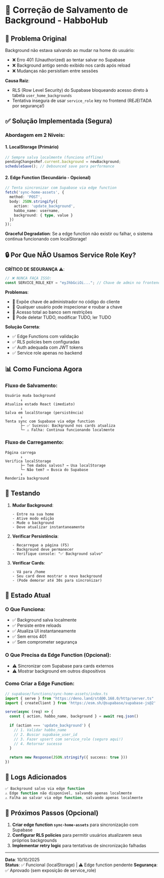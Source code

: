 # 🎨 Correção de Salvamento de Background - HabboHub

## 🐛 Problema Original

Background não estava salvando ao mudar na home do usuário:
- ❌ Erro 401 (Unauthorized) ao tentar salvar no Supabase
- ❌ Background antigo sendo exibido nos cards após reload
- ❌ Mudanças não persistiam entre sessões

**Causa Raiz**: 
- RLS (Row Level Security) do Supabase bloqueando acesso direto à tabela `user_home_backgrounds`
- Tentativa insegura de usar `service_role` key no frontend (REJEITADA por segurança!)

## ✅ Solução Implementada (Segura)

### Abordagem em 2 Níveis:

#### 1. **LocalStorage (Primário)**
```typescript
// Sempre salva localmente (funciona offline)
pendingChangesRef.current.background = newBackground;
scheduleSave(); // Debounced save para performance
```

#### 2. **Edge Function (Secundário - Opcional)**
```typescript
// Tenta sincronizar com Supabase via edge function
fetch('sync-home-assets', {
  method: 'POST',
  body: JSON.stringify({
    action: 'update_background',
    habbo_name: username,
    background: { type, value }
  })
});
```

**Graceful Degradation**: Se a edge function não existir ou falhar, o sistema continua funcionando com localStorage!

## 🔒 Por Que NÃO Usamos Service Role Key?

**CRÍTICO DE SEGURANÇA** ⚠️:
```typescript
// ❌ NUNCA FAÇA ISSO:
const SERVICE_ROLE_KEY = "eyJhbGciOi..."; // Chave de admin no frontend!
```

**Problemas**:
- 🚨 Expõe chave de administrador no código do cliente
- 🚨 Qualquer usuário pode inspecionar e roubar a chave
- 🚨 Acesso total ao banco sem restrições
- 🚨 Pode deletar TUDO, modificar TUDO, ler TUDO

**Solução Correta**:
- ✅ Edge Functions com validação
- ✅ RLS policies bem configuradas
- ✅ Auth adequada com JWT tokens
- ✅ Service role apenas no backend

## 📊 Como Funciona Agora

### Fluxo de Salvamento:

```
Usuário muda background
       ↓
Atualiza estado React (imediato)
       ↓
Salva em localStorage (persistência)
       ↓
Tenta sync com Supabase via edge function
       ├─ ✅ Sucesso: Background nos cards atualiza
       └─ ⚠️ Falha: Continua funcionando localmente
```

### Fluxo de Carregamento:

```
Página carrega
       ↓
Verifica localStorage
       ├─ Tem dados salvos? → Usa localStorage
       └─ Não tem? → Busca do Supabase
       ↓
Renderiza background
```

## 🧪 Testando

1. **Mudar Background**:
   ```
   - Entre na sua home
   - Ative modo edição
   - Mude o background
   - Deve atualizar instantaneamente
   ```

2. **Verificar Persistência**:
   ```
   - Recarregue a página (F5)
   - Background deve permanecer
   - Verifique console: "✅ Background salvo"
   ```

3. **Verificar Cards**:
   ```
   - Vá para /home
   - Seu card deve mostrar o novo background
   - (Pode demorar até 30s para sincronizar)
   ```

## 🔄 Estado Atual

### O Que Funciona:
- ✅ Background salva localmente
- ✅ Persiste entre reloads
- ✅ Atualiza UI instantaneamente
- ✅ Sem erros 401
- ✅ Sem comprometer segurança

### O Que Precisa da Edge Function (Opcional):
- ⚠️ Sincronizar com Supabase para cards externos
- ⚠️ Mostrar background em outros dispositivos

### Como Criar a Edge Function:

```typescript
// supabase/functions/sync-home-assets/index.ts
import { serve } from "https://deno.land/std@0.168.0/http/server.ts"
import { createClient } from 'https://esm.sh/@supabase/supabase-js@2'

serve(async (req) => {
  const { action, habbo_name, background } = await req.json()
  
  if (action === 'update_background') {
    // 1. Validar habbo_name
    // 2. Buscar supabase_user_id
    // 3. Fazer upsert com service_role (seguro aqui!)
    // 4. Retornar sucesso
  }
  
  return new Response(JSON.stringify({ success: true }))
})
```

## 📝 Logs Adicionados

```typescript
✅ Background salvo via edge function
⚠️ Edge function não disponível, salvando apenas localmente
⚠️ Falha ao salvar via edge function, salvando apenas localmente
```

## 🎯 Próximos Passos (Opcional)

1. **Criar edge function `sync-home-assets`** para sincronização com Supabase
2. **Configurar RLS policies** para permitir usuários atualizarem seus próprios backgrounds
3. **Implementar retry logic** para tentativas de sincronização falhadas

---

**Data**: 10/10/2025  
**Status**: ✅ Funcional (localStorage) | ⚠️ Edge function pendente
**Segurança**: ✅ Aprovado (sem exposição de service_role)

